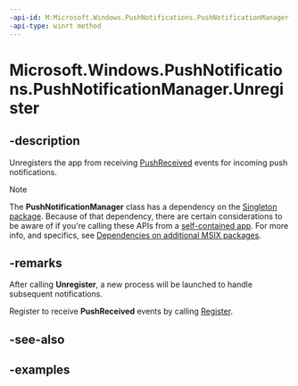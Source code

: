 ```yaml
---
-api-id: M:Microsoft.Windows.PushNotifications.PushNotificationManager.Unregister
-api-type: winrt method
---
```


# Microsoft.Windows.PushNotifications.PushNotificationManager.Unregister

<!--
public void Unregister ();
-->

## -description

Unregisters the app from receiving [PushReceived](xref:Microsoft.Windows.PushNotifications.PushNotificationManager.PushReceived) events for incoming push notifications.

> [!NOTE]
> The **PushNotificationManager** class has a dependency on the [Singleton package](/windows/apps/windows-app-sdk/deployment-architecture#singleton-package). Because of that dependency, there are certain considerations to be aware of if you're calling these APIs from a [self-contained app](/windows/apps/package-and-deploy/deploy-overview). For more info, and specifics, see [Dependencies on additional MSIX packages](/windows/apps/package-and-deploy/self-contained-deploy/deploy-self-contained-apps#dependencies-on-additional-msix-packages).

## -remarks

After calling **Unregister**, a new process will be launched to handle subsequent notifications.

Register to receive **PushReceived** events by calling [Register](xref:Microsoft.Windows.PushNotifications.PushNotificationManager.Register).

## -see-also

## -examples
